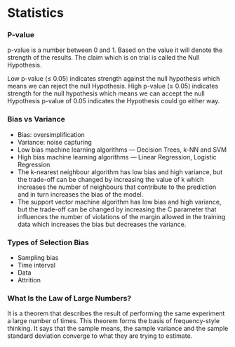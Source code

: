 # Statistics

### P-value
p-value is a number between 0 and 1. Based on the value it will denote the strength of the results. The claim which is on trial is called the Null Hypothesis.

Low p-value (≤ 0.05) indicates strength against the null hypothesis which means we can reject the null Hypothesis. High p-value (≥ 0.05) indicates strength for the null hypothesis which means we can accept the null Hypothesis p-value of 0.05 indicates the Hypothesis could go either way.
### Bias vs Variance
  * Bias: oversimplification
  * Variance: noise capturing
  * Low bias machine learning algorithms — Decision Trees, k-NN and SVM 
  * High bias machine learning algorithms — Linear Regression, Logistic Regression  
  * The k-nearest neighbour algorithm has low bias and high variance, but the trade-off can be changed by increasing the value of k which increases the number of neighbours that contribute to the prediction and in turn increases the bias of the model.
  * The support vector machine algorithm has low bias and high variance, but the trade-off can be changed by increasing the C parameter that influences the number of violations of the margin allowed in the training data which increases the bias but decreases the variance.

### Types of Selection Bias
  * Sampling bias
  * Time interval
  * Data
  * Attrition
  
### What Is the Law of Large Numbers?
It is a theorem that describes the result of performing the same experiment a large number of times. This theorem forms the basis of frequency-style thinking. It says that the sample means, the sample variance and the sample standard deviation converge to what they are trying to estimate.

